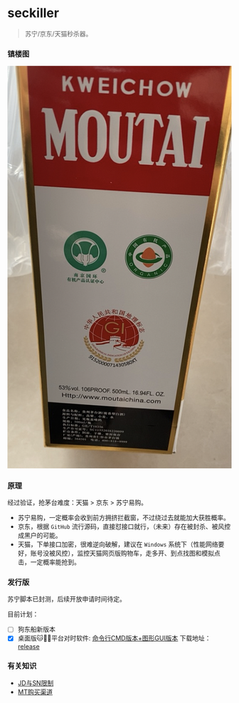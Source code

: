 # seckiller

> 苏宁/京东/天猫秒杀器。

### 镇楼图

![maotai_wine_image](image.png)

### 原理

经过验证，抢茅台难度：天猫 > 京东 > 苏宁易购。

- 苏宁易购，一定概率会收到前方拥挤拦截窗，不过绕过去就能加大获胜概率。
- 京东，根据 `GitHub` 流行源码，直接怼接口就行，（未来）存在被封杀、被风控成黑户的可能。
- 天猫，下单接口加密，很难逆向破解，建议在 `Windows` 系统下（性能网络要好，账号没被风控），监控天猫网页版购物车，走多开、到点找图和模拟点击，一定概率能抢到。

### 发行版

苏宁脚本已封测，后续开放申请时间待定。

目前计划：

- [ ] 狗东船新版本
- [X] 桌面版🐱🐶🦁平台对时软件: [命令行CMD版本+图形GUI版本](https://github.com/ycrao/seckiller/issues/8) 下载地址：[release](https://github.com/ycrao/seckiller/releases)

### 有关知识

- [JD与SN限制](docs/jd_sn_limit.md)
- [MT购买渠道](docs/mt_channels.md)
